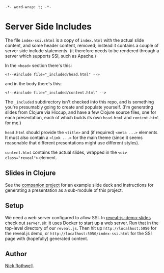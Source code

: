 `-*- word-wrap: t; -*-`

# Server Side Includes

The file `index-ssi.shtml` is a copy of `index.html` with the actual slide content, and some header content, removed; instead it contains a couple of server side include statements. (it therefore needs to be rendered through a server which supports SSI, such as Apache.)

In the `<head>` section there's this:

    <!--#include file="_included/head.html" -->

and in the body there's this:

    <!--#include file="_included/content.html" -->

The `_included` subdirectory isn't checked into this repo, and is something you're presumably going to create and populate yourself. (I'm generating slides from Clojure via Hiccup, and have a few Clojure source files, one for each presentation, each of which builds its own `head.html` and `content.html` for me.)

`head.html` should provide the `<title>` and (if required) `<meta ...>` elements. It must also contain a `<link ...>` for the main theme (since it seems reasonable that different presentations might use different styles).

`content.html` contains the actual slides, wrapped in the `<div class="reveal">` element.

## Slides in Clojure

See the [companion project](https://github.com/cassiel/reveal-js-demo-slides) for an example slide deck and instructions for generating a presentation as a sub-module of this project.

## Setup

We need a web server configured to allow SSI. In [reveal-js-demo-slides](https://github.com/cassiel/reveal-js-demo-slides) check out `server.sh`: it uses Docker to start up a web server. Run that in the top-level directory of our `reveal.js`. Then hit up `http://localhost:5050` for the reveal.js demo, or `http://localhost:5050/index-ssi.html` for the SSI page with (hopefully) generated content.

## Author

[Nick Rothwell](https://cassiel.com).
